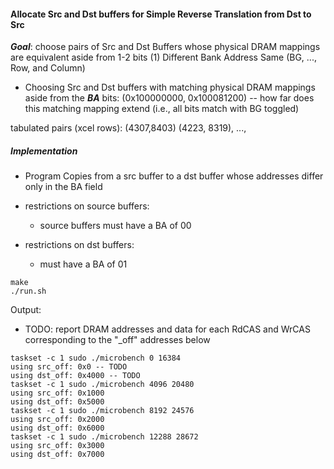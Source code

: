 #### Allocate Src and Dst buffers for Simple Reverse Translation from Dst to Src

***Goal***: choose pairs of Src and Dst Buffers whose physical DRAM mappings are equivalent aside from 1-2 bits
(1) Different Bank Address Same (BG, ..., Row, and Column)
* Choosing Src and Dst buffers with matching physical DRAM mappings aside from the ***BA*** bits:
(0x100000000, 0x100081200) -- how far does this matching mapping extend (i.e., all bits match with BG toggled)

tabulated pairs (xcel rows): (4307,8403) (4223, 8319), ..., 

##### Implementation
* Program Copies from a src buffer to a dst buffer whose addresses differ only in the BA field

* restrictions on source buffers:
    * source buffers must have a BA of 00

* restrictions on dst buffers:
    * must have a BA of 01

```
make
./run.sh
```

Output:
* TODO: report DRAM addresses and data for each RdCAS and WrCAS corresponding to the "_off" addresses below
```
taskset -c 1 sudo ./microbench 0 16384
using src_off: 0x0 -- TODO
using dst_off: 0x4000 -- TODO
taskset -c 1 sudo ./microbench 4096 20480
using src_off: 0x1000
using dst_off: 0x5000
taskset -c 1 sudo ./microbench 8192 24576
using src_off: 0x2000
using dst_off: 0x6000
taskset -c 1 sudo ./microbench 12288 28672
using src_off: 0x3000
using dst_off: 0x7000
```